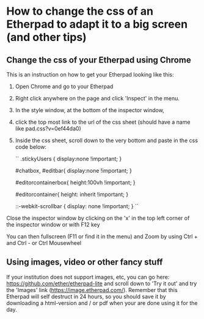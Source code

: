 # How to change the css of an Etherpad to adapt it to a big screen (and other tips)

## Change the css of your Etherpad using Chrome

This is an instruction on how to get your Etherpad looking like this:

1. Open Chrome and go to your Etherpad
2. Right click anywhere on the page and click 'Inspect' in the menu.
3. In the style window, at the bottom of the inspector window,
4. click the top most link to the url of the css sheet (should have a name like pad.css?v=0ef44da0)
5. Inside the css sheet, scroll down to the very bottom and paste in the css code below:


    `` .stickyUsers { display:none !important; }

    #chatbox, #editbar{ display:none !important; }

    #editorcontainerbox{ height:100vh !important; }

    #editorcontainer{ height: inherit !important; }

    ::-webkit-scrollbar { display: none !important; } ``


Close the inspector window by clicking on the 'x' in the top left corner of the inspector window or with F12 key

You can then fullscreen (F11 or find it in the menu) and Zoom by using Ctrl + and Ctrl - or Ctrl Mousewheel

## Using images, video or other fancy stuff

If your institution does not support images, etc, you can go here: https://github.com/ether/etherpad-lite and scroll down to 'Try it out' and try the 'Images' link (https://image.etherpad.com/). Remember that this Etherpad will self destruct in 24 hours, so you should save it by downloading a html-version and / or pdf when your are done using it for the day.

